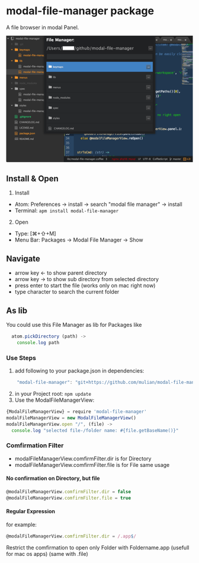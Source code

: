 # modal-file-manager package

A file browser in modal Panel.

![A screenshot of your package](https://raw.githubusercontent.com/mulian/modal-file-manager/master/preview.png)

## Install & Open
1. Install
  * Atom: Preferences -> install -> search "modal file manager" -> install
  * Terminal: `apm install modal-file-manager`
2. Open
  * Type: [⌘+⇧+M]
  * Menu Bar: Packages -> Modal File Manager -> Show

## Navigate
 * arrow key ← to show parent directory
 * arrow key → to show sub directory from selected directory
 * press enter to start the file (works only on mac right now)
 * type character to search the current folder

## As lib
You could use this File Manager as lib for Packages like
```javascript
  atom.pickDirectory (path) ->
    console.log path
```

### Use Steps
1. add following to your package.json in dependencies:
```javascript
    "modal-file-manager": "git+https://github.com/mulian/modal-file-manager.git"
```
2. in your Project root: `npm update`
3. Use the ModalFileManagerView:
```javascript
{ModalFileManagerView} = require 'modal-file-manager'
modalFileManagerView = new ModalFileManagerView()
modalFileManagerView.open "/", (file) ->
  console.log "selected file-/folder name: #{file.getBaseName()}"
```

### Comfirmation Filter
* modalFileManagerView.comfirmFilter.dir is for Directory
* modalFileManagerView.comfirmFilter.file is for File
same usage

#### No confirmation on Directory, but file
```javascript
@modalFileManagerView.comfirmFilter.dir = false
@modalFileManagerView.comfirmFilter.file = true
```

#### Regular Expression
for example:
```javascript
@modalFileManagerView.comfirmFilter.dir = /.app$/
```
Restrict the comfirmation to open only Folder with Foldername.app (usefull for mac os apps)
(same with .file)
